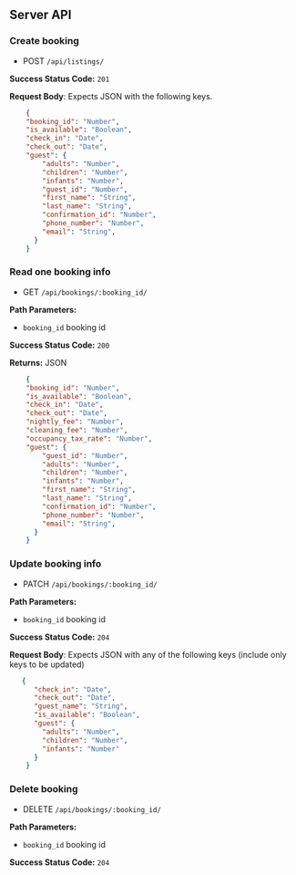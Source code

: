 ## Server API

### Create booking
  * POST `/api/listings/`

**Success Status Code:** `201`

**Request Body**: Expects JSON with the following keys.

```json
    {
    "booking_id": "Number",
    "is_available": "Boolean",
    "check_in": "Date",
    "check_out": "Date",
    "guest": {
        "adults": "Number",
        "children": "Number",
        "infants": "Number",
        "guest_id": "Number",
        "first_name": "String",
        "last_name": "String",
        "confirmation_id": "Number",
        "phone_number": "Number",
        "email": "String",
      }
    }
```


### Read one booking info
  * GET `/api/bookings/:booking_id/`

**Path Parameters:**
  * `booking_id` booking id

**Success Status Code:** `200`

**Returns:** JSON

```json
    {
    "booking_id": "Number",
    "is_available": "Boolean",
    "check_in": "Date",
    "check_out": "Date",
    "nightly_fee": "Number",
    "cleaning_fee": "Number",
    "occupancy_tax_rate": "Number",
    "guest": {
        "guest_id": "Number",
        "adults": "Number",
        "children": "Number",
        "infants": "Number",
        "first_name": "String",
        "last_name": "String",
        "confirmation_id": "Number",
        "phone_number": "Number",
        "email": "String",
      }
    }
```

### Update booking info
  * PATCH `/api/bookings/:booking_id/`

**Path Parameters:**
  * `booking_id` booking id

**Success Status Code:** `204`

**Request Body**: Expects JSON with any of the following keys (include only keys to be updated)

```json
   {
      "check_in": "Date",
      "check_out": "Date",
      "guest_name": "String",
      "is_available": "Boolean",
      "guest": {
        "adults": "Number",
        "children": "Number",
        "infants": "Number"
      }
    }
```


### Delete booking
  * DELETE `/api/bookings/:booking_id/`

**Path Parameters:**
  * `booking_id` booking id

**Success Status Code:** `204`

